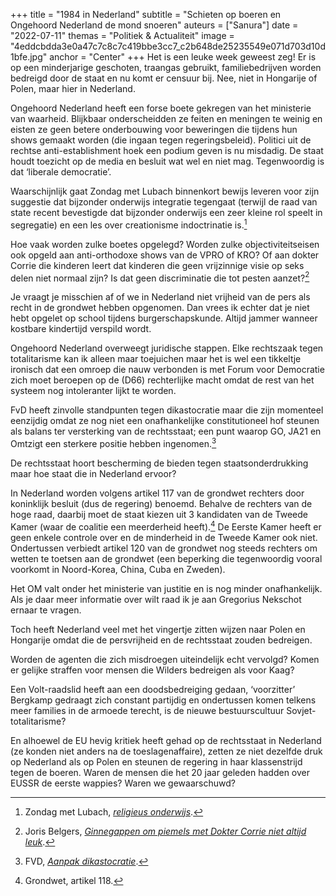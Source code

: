 +++
title = "1984 in Nederland"
subtitle = "Schieten op boeren en Ongehoord Nederland de mond snoeren"
auteurs = ["Sanura"]
date = "2022-07-11"
themas = "Politiek & Actualiteit"
image = "4eddcbdda3e0a47c7c8c7c419bbe3cc7_c2b648de25235549e071d703d10d1bfe.jpg"
anchor = "Center"
+++
Het is een leuke week geweest zeg! Er is op een minderjarige geschoten, traangas gebruikt, familiebedrijven worden bedreigd door de staat en nu komt er censuur bij. Nee, niet in Hongarije of Polen, maar hier in Nederland. 

Ongehoord Nederland heeft een forse boete gekregen van het ministerie van waarheid. Blijkbaar onderscheidden ze feiten en meningen te weinig en eisten ze geen betere onderbouwing voor beweringen die tijdens hun shows gemaakt worden (die ingaan tegen regeringsbeleid). Politici uit de rechtse anti-establishment hoek een podium geven is nu misdadig. De staat houdt toezicht op de media en besluit wat wel en niet mag. Tegenwoordig is dat ‘liberale democratie’. 

Waarschijnlijk gaat Zondag met Lubach binnenkort bewijs leveren voor zijn suggestie dat bijzonder onderwijs integratie tegengaat (terwijl de raad van state recent bevestigde dat bijzonder onderwijs een zeer kleine rol speelt in segregatie) en een les over creationisme indoctrinatie is.[^1]

Hoe vaak worden zulke boetes opgelegd? Worden zulke objectiviteitseisen ook opgeld aan anti-orthodoxe shows van de VPRO of KRO? Of aan dokter Corrie die kinderen leert dat kinderen die geen vrijzinnige visie op seks delen niet normaal zijn? Is dat geen discriminatie die tot pesten aanzet?[^2]

Je vraagt je misschien af of we in Nederland niet vrijheid van de pers als recht in de grondwet hebben opgenomen. Dan vrees ik echter dat je niet hebt opgelet op school tijdens burgerschapskunde. Altijd jammer wanneer kostbare kindertijd verspild wordt. 

Ongehoord Nederland overweegt juridische stappen. Elke rechtszaak tegen totalitarisme kan ik alleen maar toejuichen maar het is wel een tikkeltje ironisch dat een omroep die nauw verbonden is met Forum voor Democratie zich moet beroepen op de (D66) rechterlijke macht omdat de rest van het systeem nog intoleranter lijkt te worden. 

FvD heeft zinvolle standpunten tegen dikastocratie maar die zijn momenteel eenzijdig omdat ze nog niet een onafhankelijke constitutioneel hof steunen als balans ter versterking van de rechtsstaat; een punt waarop GO, JA21 en Omtzigt een sterkere positie hebben ingenomen.[^3]

De rechtsstaat hoort bescherming de bieden tegen staatsonderdrukking maar hoe staat die in Nederland ervoor?

In Nederland worden volgens artikel 117 van de grondwet rechters door koninklijk besluit (dus de regering) benoemd. Behalve de rechters van de hoge raad, daarbij moet de staat kiezen uit 3 kandidaten van de Tweede Kamer (waar de coalitie een meerderheid heeft).[^6] De Eerste Kamer heeft er geen enkele controle over en de minderheid in de Tweede Kamer ook niet. Ondertussen verbiedt artikel 120 van de grondwet nog steeds rechters om wetten te toetsen aan de grondwet (een beperking die tegenwoordig vooral voorkomt in Noord-Korea, China, Cuba en Zweden).

Het OM valt onder het ministerie van justitie en is nog minder onafhankelijk. Als je daar meer informatie over wilt raad ik je aan Gregorius Nekschot ernaar te vragen.

Toch heeft Nederland veel met het vingertje zitten wijzen naar Polen en Hongarije omdat die de persvrijheid en de rechtsstaat zouden bedreigen.

Worden de agenten die zich misdroegen uiteindelijk echt vervolgd? Komen er gelijke straffen voor mensen die Wilders bedreigen als voor Kaag?

Een Volt-raadslid heeft aan een doodsbedreiging gedaan, ‘voorzitter’ Bergkamp gedraagt zich constant partijdig en ondertussen komen telkens meer families in de armoede terecht, is de nieuwe bestuurscultuur Sovjet-totalitarisme? 

En alhoewel de EU hevig kritiek heeft gehad op de rechtsstaat in Nederland (ze konden niet anders na de toeslagenaffaire), zetten ze niet dezelfde druk op Nederland als op Polen en steunen de regering in haar klassenstrijd tegen de boeren. Waren de mensen die het 20 jaar geleden hadden over EUSSR de eerste wappies? Waren we gewaarschuwd?

[^1]: Zondag met Lubach, *[religieus onderwijs](https://www.youtube.com/watch?v=4beiTyAcYf0)*.
[^2]: Joris Belgers, *[Ginnegappen om piemels met Dokter Corrie niet altijd leuk](https://www.trouw.nl/nieuws/ginnegappen-om-piemels-met-dokter-corrie-niet-altijd-leuk~b683238a/)*.
[^3]: FVD, *[Aanpak dikastocratie](https://www.fvd.nl/aanpak-dikastocratie)*.
[^4]: JA21 Verkiezingsprogramma 2021-2025, 4.4.
[^5]: TaxLive, *[Kamer wil weten hoe een constitutioneel hof opgericht kan worden](<>)* .
[^6]: Grondwet, artikel 118.
